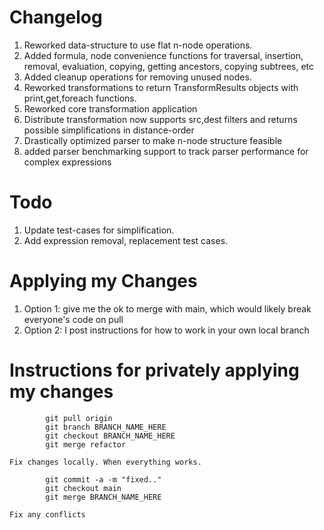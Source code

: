 # Changelog
1. Reworked data-structure to use flat n-node operations.
2. Added formula, node convenience functions for traversal, insertion, removal, evaluation, copying, getting ancestors, copying subtrees, etc
3. Added cleanup operations for removing unused nodes.
4. Reworked transformations to return TransformResults objects with print,get,foreach functions.
5. Reworked core transformation application
6. Distribute transformation now supports src,dest filters and returns possible simplifications in distance-order
7. Drastically optimized parser to make n-node structure feasible
8. added parser benchmarking support to track parser performance for complex expressions

# Todo
1. Update test-cases for simplification.
2. Add expression removal, replacement test cases.

# Applying my Changes
1. Option 1: give me the ok to merge with main, which would likely break everyone's code on pull
2. Option 2: I post instructions for how to work in your own local branch

# Instructions for privately applying my changes

			git pull origin
			git branch BRANCH_NAME_HERE
			git checkout BRANCH_NAME_HERE
			git merge refactor

	Fix changes locally. When everything works.

			git commit -a -m "fixed.."
			git checkout main
			git merge BRANCH_NAME_HERE

	Fix any conflicts